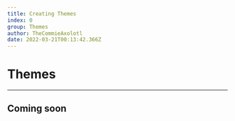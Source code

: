 ```yaml
---
title: Creating Themes
index: 0
group: Themes
author: TheCommieAxolotl
date: 2022-03-21T00:13:42.366Z
---
```


# Themes
---

## Coming soon
